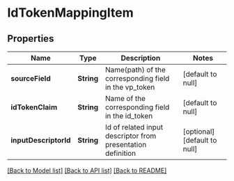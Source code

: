 # IdTokenMappingItem

## Properties

| Name                  | Type       | Description                                                 | Notes                        |
| --------------------- | ---------- | ----------------------------------------------------------- | ---------------------------- |
| **sourceField**       | **String** | Name(path) of the corresponding field in the vp_token       | [default to null]            |
| **idTokenClaim**      | **String** | Name of the corresponding field in the id_token             | [default to null]            |
| **inputDescriptorId** | **String** | Id of related input descriptor from presentation definition | [optional] [default to null] |

[[Back to Model list]](../README.md#documentation-for-models) [[Back to API list]](../README.md#documentation-for-api-endpoints) [[Back to README]](../README.md)
